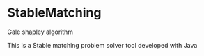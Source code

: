 # StableMatching
Gale shapley algorithm

This is a Stable matching problem solver tool developed with Java
